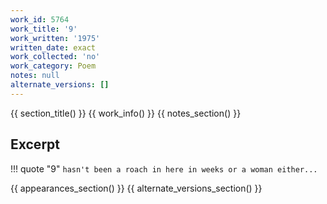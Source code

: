 ```yaml
---
work_id: 5764
work_title: '9'
work_written: '1975'
written_date: exact
work_collected: 'no'
work_category: Poem
notes: null
alternate_versions: []
---
```


{{ section_title() }}
{{ work_info() }}
{{ notes_section() }}
## Excerpt
!!! quote "9"
    ```
    hasn't been a roach
    in here in weeks
    or a woman either...
    ```

{{ appearances_section() }}
{{ alternate_versions_section() }}